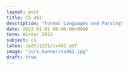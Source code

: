 ```yaml
---
layout: post
title: CS 462
description: "Formal Languages and Parsing"
date: 2022-01-01 00:00:00+0000
term: Winter 2022
subject: cs
latex: /pdf/1221/cs462.pdf
image: "/crs_banner/cs462.jpg"
draft: true
---
```




